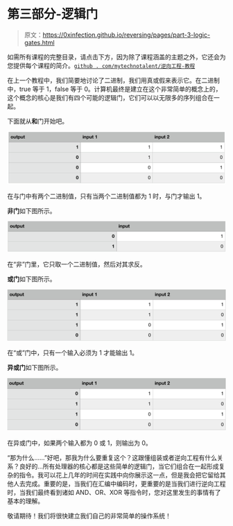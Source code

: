 # 第三部分-逻辑门

> 原文：<https://0xinfection.github.io/reversing/pages/part-3-logic-gates.html>

如需所有课程的完整目录，请点击下方，因为除了课程涵盖的主题之外，它还会为您提供每个课程的简介。[`github . com/mytechnotalent/逆向工程-教程`](https://github.com/mytechnotalent/Reverse-Engineering-Tutorial)

在上一个教程中，我们简要地讨论了二进制，我们用真或假来表示它。在二进制中，true 等于 1，false 等于 0。计算机最终是建立在这个非常简单的概念上的，这个概念的核心是我们有四个可能的逻辑门，它们可以以无限多的序列组合在一起。

下面就从**和**门开始吧。

![](img/9d0fcd4ceaafc39245c3291e8a85d638.png)

在与门中有两个二进制值，只有当两个二进制值都为 1 时，与门才输出 1。

**非门**如下图所示。

![](img/41961232c37b9d1489f868b45e2317c3.png)

在“非”门里，它只取一个二进制值，然后对其求反。

**或门**如下图所示。

![](img/1eed203b3ad4e074de0f5d7bd73384ce.png)

在“或”门中，只有一个输入必须为 1 才能输出 1。

**异或门**如下图所示。

![](img/8c5030fc4454ea7f189ddded243a251d.png)

在异或门中，如果两个输入都为 0 或 1，则输出为 0。

“那为什么……”好吧，那我为什么要重复这个？这跟懂组装或者逆向工程有什么关系？良好的...所有处理器的核心都是这些简单的逻辑门，当它们组合在一起形成复杂的指令。我可以花上几年的时间在实践中向你展示这一点，但是我会把它留给其他人去完成。重要的是，当我们在汇编中编码时，更重要的是当我们进行逆向工程时，当我们最终看到诸如 AND、OR、XOR 等指令时，您对这里发生的事情有了基本的理解。

敬请期待！我们将很快建立我们自己的非常简单的操作系统！